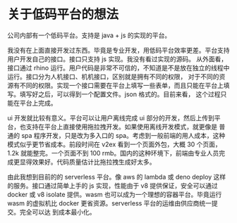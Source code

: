 # 关于低码平台的想法

公司内部有一个低码平台。支持是 java + js 的实现的平台。

我没有在上面直接开发过东西。毕竟是专业开发，用低码平台效率更差。平台支持用户开发自己的接口。接口只支持 js 实现。我没有看过实现的源码。
从外面看，接口通过 rhino 运行。用户代码是非常不可信的，不知道是不是放在独立的线程中运行。接口分为人机接口、机机接口，区别就是拥有不同的权限，
对于不同的资源有不同的权限。实现一个接口需要在平台上填写一些表单，而且只能在平台上填写。填写好之后，可以得到一个配置文件。json 格式的。目前来看，
这个过程只能在平台上完成。

ui 开发就比较有意义。平台可以让用户离线完成 ui 部分的开发，然后上传到平台，也支持在平台上直接使用拖拉拽开发。如果使用离线开发模式，就更像是
普通的 spa 程序开发，只是改为多入口的 spa。考虑到一般前端的用人成本，这种模式似乎更节省成本。前段时间在 v2ex 看到一个页面外包，大概 30 个页面，
1.2k 就能整完。一个页面不到 100 rmb。国内的这种环境下，前端由专业人员完成更显得效果好。代码质量估计比拖拉拽生成好太多。

由此我想到目前的的 serverless 平台。像 aws 的 lambda 或 deno deploy 这样的服务。接口通过简单上手的 js 实现，性能由于 v8 提供保证，安全可以通过 docker 或
v8 isolate 提供。wasm 也可以成为一个理想的容器平台。毕竟运行 wasm 的虚拟机比 docker 更省资源。serverless 平台的运维由供应商统一提交。完全可以达
到成本最小化。
